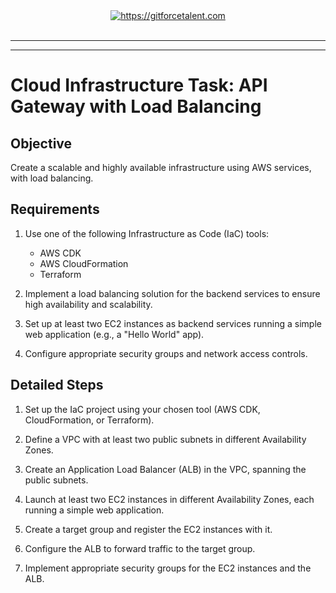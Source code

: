 <div align="center">
	<a target="_blank" href="https://gitforcetalent.com">
        <picture>
            <source media="(prefers-color-scheme: dark)" srcset="https://gitforcetalent.com/_next/image?url=%2Fimages%2Flogo-light.png&w=1920&q=75">
            <source media="(prefers-color-scheme: light)" srcset="https://gitforcetalent.com/_next/image?url=%2Fimages%2Flogo.png&w=1920&q=75">
            <img alt="https://gitforcetalent.com" src="https://gitforcetalent.com/_next/image?url=%2Fimages%2Flogo.png">
        </picture>
	</a>
    <br />
    <br />
</div>

---

---

# Cloud Infrastructure Task: API Gateway with Load Balancing

## Objective

Create a scalable and highly available infrastructure using AWS services, with load balancing.

## Requirements

1. Use one of the following Infrastructure as Code (IaC) tools:

   - AWS CDK
   - AWS CloudFormation
   - Terraform

2. Implement a load balancing solution for the backend services to ensure high availability and scalability.

3. Set up at least two EC2 instances as backend services running a simple web application (e.g., a "Hello World" app).

4. Configure appropriate security groups and network access controls.

## Detailed Steps

1. Set up the IaC project using your chosen tool (AWS CDK, CloudFormation, or Terraform).

2. Define a VPC with at least two public subnets in different Availability Zones.

3. Create an Application Load Balancer (ALB) in the VPC, spanning the public subnets.

4. Launch at least two EC2 instances in different Availability Zones, each running a simple web application.

5. Create a target group and register the EC2 instances with it.

6. Configure the ALB to forward traffic to the target group.

7. Implement appropriate security groups for the EC2 instances and the ALB.
